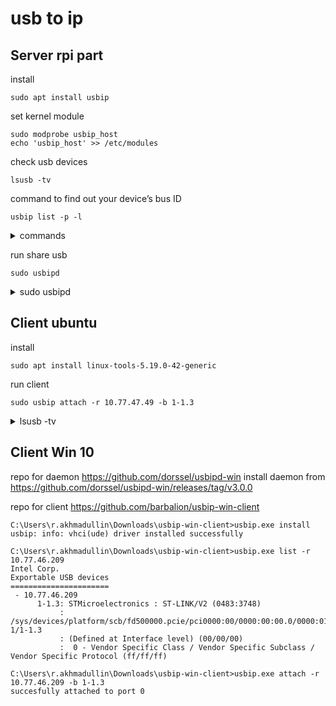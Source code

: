 # usb to ip 

## Server rpi part
install 
```
sudo apt install usbip
```

set kernel module 
```
sudo modprobe usbip_host
echo 'usbip_host' >> /etc/modules
```
check usb devices
```
lsusb -tv
```
command to find out your device’s bus ID
```
usbip list -p -l
```
<details>
  <summary>commands </summary>
  
  ```
  pi@raspberrypi:~ $ lsusb -tv
  /:  Bus 01.Port 1: Dev 1, Class=root_hub, Driver=dwc2/1p, 480M
      ID 1d6b:0002 Linux Foundation 2.0 root hub
      |__ Port 1: Dev 2, If 0, Class=Hub, Driver=hub/4p, 480M
          ID 0424:2514 Microchip Technology, Inc. (formerly SMSC) USB 2.0 Hub
          |__ Port 1: Dev 3, If 0, Class=Hub, Driver=hub/3p, 480M
              ID 0424:2514 Microchip Technology, Inc. (formerly SMSC) USB 2.0 Hub
              |__ Port 1: Dev 4, If 0, Class=Vendor Specific Class, Driver=lan78xx, 480M
                  ID 0424:7800 Microchip Technology, Inc. (formerly SMSC) 
          |__ Port 3: Dev 5, If 0, Class=Vendor Specific Class, Driver=, 12M
              ID 1a86:5512 QinHeng Electronics CH341 in EPP/MEM/I2C mode, EPP/I2C adapter
  pi@raspberrypi:~ $ usbip list -p -l
  busid=1-1.1.1#usbid=0424:7800#
  busid=1-1.3#usbid=1a86:5512#
  pi@raspberrypi:~ $ sudo usbip bind --busid=1-1.3
  usbip: info: bind device on busid 1-1.3: complete
```
</details>

run share usb 
```
sudo usbipd
```
<details>
  <summary>sudo usbipd </summary>
  
  ```
  pi@raspberrypi:~ $ sudo usbipd
  usbipd: info: starting usbipd (usbip-utils 2.0)
  usbipd: info: listening on 0.0.0.0:3240
  usbipd: info: listening on :::3240
  ```
</details>

## Client ubuntu

install
```
sudo apt install linux-tools-5.19.0-42-generic
```

run client 
```
sudo usbip attach -r 10.77.47.49 -b 1-1.3
```
<details>
  <summary>lsusb -tv </summary>
  
  ```
  rustam@nb-ubuntu-02:~/sh_scripts/docker_usb$ lsusb -tv
  /:  Bus 06.Port 1: Dev 1, Class=root_hub, Driver=vhci_hcd/8p, 5000M
      ID 1d6b:0003 Linux Foundation 3.0 root hub
  /:  Bus 05.Port 1: Dev 1, Class=root_hub, Driver=vhci_hcd/8p, 480M
      ID 1d6b:0002 Linux Foundation 2.0 root hub
      |__ Port 1: Dev 2, If 0, Class=Vendor Specific Class, Driver=i2c-ch341-usb, 12M
          ID 1a86:5512 QinHeng Electronics CH341 in EPP/MEM/I2C mode, EPP/I2C adapter
  ```
</details>

## Client Win 10
repo for daemon https://github.com/dorssel/usbipd-win
install daemon from https://github.com/dorssel/usbipd-win/releases/tag/v3.0.0

repo for client  https://github.com/barbalion/usbip-win-client
```
C:\Users\r.akhmadullin\Downloads\usbip-win-client>usbip.exe install
usbip: info: vhci(ude) driver installed successfully

C:\Users\r.akhmadullin\Downloads\usbip-win-client>usbip.exe list -r 10.77.46.209
Intel Corp.
Exportable USB devices
======================
 - 10.77.46.209
      1-1.3: STMicroelectronics : ST-LINK/V2 (0483:3748)
           : /sys/devices/platform/scb/fd500000.pcie/pci0000:00/0000:00:00.0/0000:01:00.0/usb1/1-1/1-1.3
           : (Defined at Interface level) (00/00/00)
           :  0 - Vendor Specific Class / Vendor Specific Subclass / Vendor Specific Protocol (ff/ff/ff)

C:\Users\r.akhmadullin\Downloads\usbip-win-client>usbip.exe attach -r 10.77.46.209 -b 1-1.3
succesfully attached to port 0
```


